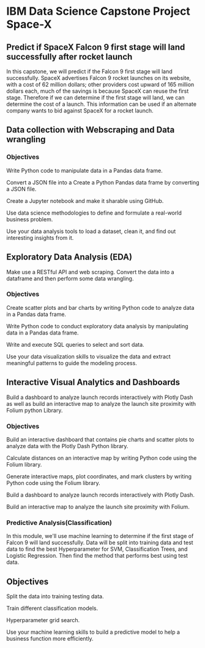 # IBM Data Science Capstone Project Space-X
## Predict if SpaceX Falcon 9 first stage will land successfully after rocket launch

In this capstone, we will predict if the Falcon 9 first stage will land successfully. SpaceX advertises Falcon 9 rocket launches on its website, with a cost of 62 million dollars; other providers cost upward of 165 million dollars each, much of the savings is because SpaceX can reuse the first stage. Therefore if we can determine if the first stage will land, we can determine the cost of a launch. This information can be used if an alternate company wants to bid against SpaceX for a rocket launch.

## Data collection with Webscraping and Data wrangling
### Objectives
Write Python code to manipulate data in a Pandas data frame.

Convert a JSON file into a Create a Python Pandas data frame by converting a JSON file.

Create a Jupyter notebook and make it sharable using GitHub.

Use data science methodologies to define and formulate a real-world business problem.

Use your data analysis tools to load a dataset, clean it, and find out interesting insights from it.

## Exploratory Data Analysis (EDA)
Make use a RESTful API and web scraping. Convert the data into a dataframe and then perform some data wrangling.

### Objectives
Create scatter plots and bar charts by writing Python code to analyze data in a Pandas data frame.

Write Python code to conduct exploratory data analysis by manipulating data in a Pandas data frame.

Write and execute SQL queries to select and sort data.

Use your data visualization skills to visualize the data and extract meaningful patterns to guide the modeling process.

## Interactive Visual Analytics and Dashboards
Build a dashboard to analyze launch records interactively with Plotly Dash as well as build an interactive map to analyze the launch site proximity with Folium python Library.

### Objectives
Build an interactive dashboard that contains pie charts and scatter plots to analyze data with the Plotly Dash Python library.

Calculate distances on an interactive map by writing Python code using the Folium library.

Generate interactive maps, plot coordinates, and mark clusters by writing Python code using the Folium library.

Build a dashboard to analyze launch records interactively with Plotly Dash.

Build an interactive map to analyze the launch site proximity with Folium.

### Predictive Analysis(Classification)
In this module, we'll use machine learning to determine if the first stage of Falcon 9 will land successfully. Data will be split into training data and test data to find the best Hyperparameter for SVM, Classification Trees, and Logistic Regression. Then find the method that performs best using test data.

## Objectives
Split the data into training testing data.

Train different classification models.

Hyperparameter grid search.

Use your machine learning skills to build a predictive model to help a business function more efficiently.
